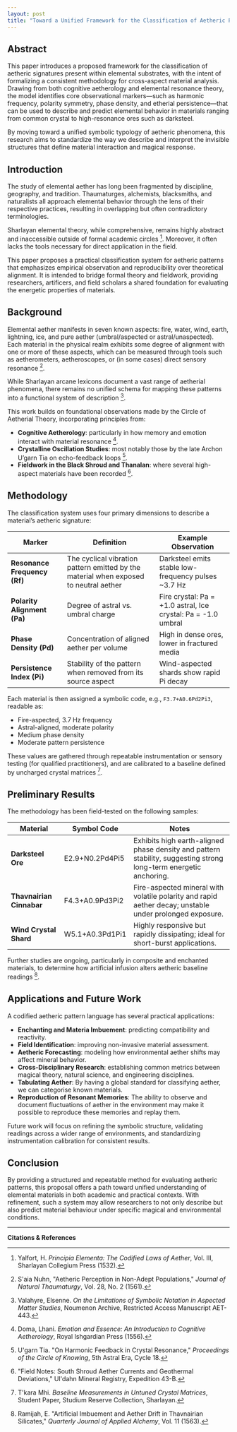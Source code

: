 ```yaml
---
layout: post
title: "Toward a Unified Framework for the Classification of Aetheric Patterns in Elemental Substrates"
---
```


## Abstract

This paper introduces a proposed framework for the classification of aetheric signatures present within elemental substrates, with the intent of formalizing a consistent methodology for cross-aspect material analysis. Drawing from both cognitive aetherology and elemental resonance theory, the model identifies core observational markers—such as harmonic frequency, polarity symmetry, phase density, and etherial persistence—that can be used to describe and predict elemental behavior in materials ranging from common crystal to high-resonance ores such as darksteel.

By moving toward a unified symbolic typology of aetheric phenomena, this research aims to standardize the way we describe and interpret the invisible structures that define material interaction and magical response.

## Introduction

The study of elemental aether has long been fragmented by discipline, geography, and tradition. Thaumaturges, alchemists, blacksmiths, and naturalists all approach elemental behavior through the lens of their respective practices, resulting in overlapping but often contradictory terminologies.

Sharlayan elemental theory, while comprehensive, remains highly abstract and inaccessible outside of formal academic circles [^1]. Moreover, it often lacks the tools necessary for direct application in the field.

This paper proposes a practical classification system for aetheric patterns that emphasizes empirical observation and reproducibility over theoretical alignment. It is intended to bridge formal theory and fieldwork, providing researchers, artificers, and field scholars a shared foundation for evaluating the energetic properties of materials.


## Background

Elemental aether manifests in seven known aspects: fire, water, wind, earth, lightning, ice, and pure aether (umbral/aspected or astral/unaspected). Each material in the physical realm exhibits some degree of alignment with one or more of these aspects, which can be measured through tools such as aetherometers, aetheroscopes, or (in some cases) direct sensory resonance [^2].

While Sharlayan arcane lexicons document a vast range of aetherial phenomena, there remains no unified schema for mapping these patterns into a functional system of description [^3].

This work builds on foundational observations made by the Circle of Aetherial Theory, incorporating principles from:

- **Cognitive Aetherology**: particularly in how memory and emotion interact with material resonance [^4].
- **Crystalline Oscillation Studies**: most notably those by the late Archon U’garn Tia on echo-feedback loops [^5].
- **Fieldwork in the Black Shroud and Thanalan**: where several high-aspect materials have been recorded [^6].


## Methodology

The classification system uses four primary dimensions to describe a material’s aetheric signature:

| Marker | Definition | Example Observation |
|--------|------------|---------------------|
| **Resonance Frequency (Rf)** | The cyclical vibration pattern emitted by the material when exposed to neutral aether | Darksteel emits stable low-frequency pulses ~3.7 Hz |
| **Polarity Alignment (Pa)** | Degree of astral vs. umbral charge | Fire crystal: Pa = +1.0 astral, Ice crystal: Pa = -1.0 umbral |
| **Phase Density (Pd)** | Concentration of aligned aether per volume | High in dense ores, lower in fractured media |
| **Persistence Index (Pi)** | Stability of the pattern when removed from its source aspect | Wind-aspected shards show rapid Pi decay |

Each material is then assigned a symbolic code, e.g., `F3.7+A0.6Pd2Pi3`, readable as:

- Fire-aspected, 3.7 Hz frequency
- Astral-aligned, moderate polarity
- Medium phase density
- Moderate pattern persistence

These values are gathered through repeatable instrumentation or sensory testing (for qualified practitioners), and are calibrated to a baseline defined by uncharged crystal matrices [^7].

## Preliminary Results

The methodology has been field-tested on the following samples:

| Material | Symbol Code | Notes |
|----------|-------------|-------|
| **Darksteel Ore** | E2.9+N0.2Pd4Pi5 | Exhibits high earth-aligned phase density and pattern stability, suggesting strong long-term energetic anchoring. |
| **Thavnairian Cinnabar** | F4.3+A0.9Pd3Pi2 | Fire-aspected mineral with volatile polarity and rapid aether decay; unstable under prolonged exposure. |
| **Wind Crystal Shard** | W5.1+A0.3Pd1Pi1 | Highly responsive but rapidly dissipating; ideal for short-burst applications. |

Further studies are ongoing, particularly in composite and enchanted materials, to determine how artificial infusion alters aetheric baseline readings [^8].

## Applications and Future Work

A codified aetheric pattern language has several practical applications:

- **Enchanting and Materia Imbuement**: predicting compatibility and reactivity.
- **Field Identification**: improving non-invasive material assessment.
- **Aetheric Forecasting**: modeling how environmental aether shifts may affect mineral behavior.
- **Cross-Disciplinary Research**: establishing common metrics between magical theory, natural science, and engineering disciplines.
- **Tabulating Aether**: By having a global standard for classifying aether, we can categorise known materials.
- **Reproduction of Resonant Memories**: The ability to observe and document fluctuations of aether in the environment may make it possible to reproduce these memories and replay them.

Future work will focus on refining the symbolic structure, validating readings across a wider range of environments, and standardizing instrumentation calibration for consistent results.


## Conclusion

By providing a structured and repeatable method for evaluating aetheric patterns, this proposal offers a path toward unified understanding of elemental materials in both academic and practical contexts. With refinement, such a system may allow researchers to not only describe but also predict material behaviour under specific magical and environmental conditions.

---

**Citations & References**

[^1]: Yalfort, H. *Principia Elementa: The Codified Laws of Aether*, Vol. III, Sharlayan Collegium Press (1532).
[^2]: S'aia Nuhn, "Aetheric Perception in Non-Adept Populations," *Journal of Natural Thaumaturgy*, Vol. 28, No. 2 (1561).
[^3]: Valahyre, Elsenne. *On the Limitations of Symbolic Notation in Aspected Matter Studies*, Noumenon Archive, Restricted Access Manuscript AET-443.
[^4]: Doma, Lhani. *Emotion and Essence: An Introduction to Cognitive Aetherology*, Royal Ishgardian Press (1556).
[^5]: U'garn Tia. "On Harmonic Feedback in Crystal Resonance," *Proceedings of the Circle of Knowing*, 5th Astral Era, Cycle 18.
[^6]: "Field Notes: South Shroud Aether Currents and Geothermal Deviations," Ul'dahn Mineral Registry, Expedition 43-B.
[^7]: T'kara Mhi. *Baseline Measurements in Untuned Crystal Matrices*, Student Paper, Studium Reserve Collection, Sharlayan.
[^8]: Ramijah, E. "Artificial Imbuement and Aether Drift in Thavnairian Silicates," *Quarterly Journal of Applied Alchemy*, Vol. 11 (1563).

